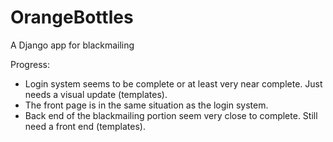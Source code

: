OrangeBottles
=============

A Django app for blackmailing

Progress:
- Login system seems to be complete or at least very near complete. Just needs a visual update (templates).
- The front page is in the same situation as the login system.
- Back end of the blackmailing portion seem very close to complete. Still need a front end (templates).
